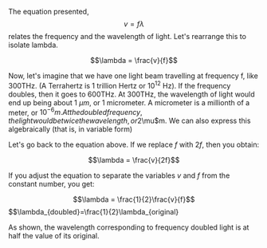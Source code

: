 The equation presented, $$v=f\lambda$$ relates the frequency and the wavelength of light. Let's rearrange this to isolate lambda.


$$\lambda = \frac{v}{f}$$


Now, let's imagine that we have one light beam travelling at frequency f, like 300THz. (A Terrahertz is 1 trillion Hertz or $10^{12}$ Hz). If the frequency doubles, then it goes to 600THz. At 300THz, the wavelength of light would end up being about 1 $\mu m$, or 1 micrometer. A micrometer is a millionth of a meter, or $10^{-6}m.
At the doubled frequency, the light  would be twice the wavelength, or 2$\mu$m. We can also express this algebraically (that is, in variable form)

Let's go back to the equation above. If we replace $f$ with $2f$, then you obtain:

$$\lambda = \frac{v}{2f}$$

If you adjust the equation to separate the variables $v$ and $f$ from the constant number, you get:

$$\lambda = \frac{1}{2}\frac{v}{f}$$
$$\lambda_{doubled}=\frac{1}{2}\lambda_{original}

As shown, the wavelength corresponding to frequency doubled light is at half the value of its original.
